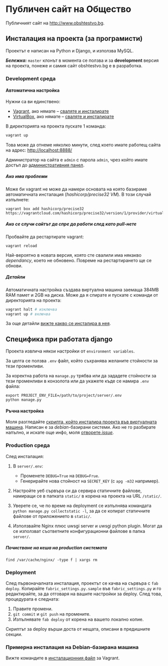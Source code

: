 # Публичен сайт на Общество

Публичният сайт на http://www.obshtestvo.bg.

## Инсталация на проекта (за програмисти)

Проектът е написан на Python и Django, и използва MySQL.

***Бележка:*** `master` клонът в момента се ползва и за **development** версия на проекта, понеже и самия сайт obshtestvo.bg е в разработка.

### Development среда
#### Автоматична настройка

Нужни са ви единствено:

 - [Vagrant](http://www.vagrantup.com/), ако нямате – [сваляте и инсталирате](
https://www.vagrantup.com/downloads.html)
 - [VirtualBox](https://www.virtualbox.org/), ако нямате – [сваляте и инсталирате](https://www.virtualbox.org/wiki/Downloads)

В директорията на проекта пускате 1 команда:

```sh
vagrant up
```

Това може да отнеме няколко минути, след което имате работещ сайта на адрес:  [http://localhost:8888/](http://localhost:8888/)

Администратор на сайта е `admin` с парола `admin`, чрез който имате достъп до [административния панел](http://localhost:8888/admin/).

##### Ако има проблеми

Може би vagrant не може да намери основата на която базираме автоматичната инсталация (*hashicorp/precise32 VM*). В този случай изпълнете:

```
vagrant box add hashicorp/precise32 https://vagrantcloud.com/hashicorp/precise32/version/1/provider/virtualbox.box
```

##### Ако се случи сайтът да спре да работи след като pull-нете

Пробвайте да рестартирате vagrant:

```
vagrant reload
```

Най-вероятно в новата версия, която сте свалили има някакво *dependancy*, което не обновено. Повреме на рестартирането ще се обнови.



##### Детайли
Автоматичната настройка създава виртуална машина заемаща 384MB RAM памет и 2GB на диска.
Може да я спирате и пускате с команди от директорията на проекта:

```sh
vagrant halt # изключва
vagrant up # включва
```

За още детайли [вижте какво се инсталира в нея](server/bootstrap_vagrant.sh).

## Специфика при работата django

Проекта извлича някои настройки от `environment variables`.

За целта се ползва `.env` файл, който съхранява желаните стойности за тези променливи.

За коректна работа на `manage.py` трябва или да зададете стойности за тези
променливи в конзолота или да укажете къде се намира `.env` файла:
```
export PROJECT_ENV_FILE=/path/to/project/server/.env
python manage.py
```

#### Ръчна настройка

Моля разгледайте [скрипта, който инсталира проекта във виртуалната машина](server/bootstrap_vagrant.sh).
Написан е за *debian*-базирани системи. Ако не го разбирате напълно,
и искате още инфо, моля [отворете *issue*](https://github.com/obshtestvo/obshtestvo.bg/issues/new).

### Production среда

След инсталация:

1. В `server/.env`:

	- Променете `DEBUG=True` на `DEBUG=Frue`.
	- Генерирайте нова стойност на `SECRET_KEY` (с `apg -m32` например).

2. Настройте уеб сървъра си да сервира статичните файлове, намиращи се в папката `static/` в корена на проекта на URL `/static/`.
3. Уверете се, че по време на deployment се изпълнява командата `python manage.py collectstatic -l`, за да се копират статичните файлове от приложението в `static/`.
4. Използвайте Nginx плюс uwsgi server и uwsgi python plugin. Могат да се използват съответните конфигурационни файлове в папка `server/`.

##### Почистване на кеша на production системата

```
find /var/cache/nginx/ -type f | xargs rm
```

### Deployment

След първоначалната инсталация, проектът се качва на сървъра с `fab deploy`. Копирайте `fabric_settings.py.sample` във `fabric_settings.py` и го редактирайте, за да отговаря на вашите настройки за deploy. След това, процедурата е следната:

1. Правите промени.
2. `git commit` и `git push` на промените.
3. Изпълнявате `fab deploy` от корена на вашето локално копие.

Скриптът за deploy върши доста от нещата, описани в предишните секции.

### Примерна инсталация на Debian-базирана машина

Вижте командите в [инсталационния файл](bootstrap.sh) за Vagrant.
